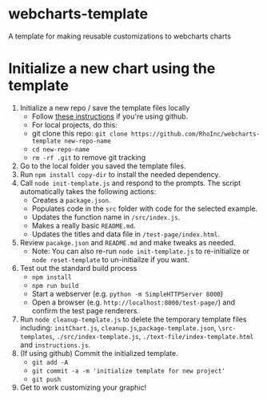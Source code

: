 # webcharts-template
A template for making reusable customizations to webcharts charts

# Initialize a new chart using the template
1. Initialize a new repo / save the template files locally
    - Follow [these instructions](https://help.github.com/en/github/creating-cloning-and-archiving-repositories/creating-a-repository-from-a-template) if you're using github.
    - For local projects, do this:
     - git clone this repo: `git clone https://github.com/RhoInc/webcharts-template new-repo-name`
     - `cd new-repo-name`
     - `rm -rf .git` to remove git tracking
2. Go to the local folder you saved the template files.
3. Run `npm install copy-dir` to install the needed dependency.
4. Call `node init-template.js` and respond to the prompts. The script automatically takes the following actions:
    - Creates a `package.json`.
    - Populates code in the `src` folder with code for the selected example.
    - Updates the function name in `/src/index.js`.
    - Makes a really basic `README.md`.
    - Updates the titles and data file in `/test-page/index.html`.
5. Review `pacakge.json` and `README.md` and make tweaks as needed.
    - Note: You can also re-run `node init-template.js` to re-initialize or `node reset-template` to un-initiailze if you want. 
6. Test out the standard build process
    - `npm install`
    - `npm run build`
    - Start a webserver (e.g. `python -m SimpleHTTPServer 8000`) 
    - Open a browser (e.g. `http://localhost:8000/test-page/`) and confirm the test page renderers.
7. Run `node cleanup-template.js` to delete the temporary template files including: `initChart.js`, `cleanup.js`,`package-template.json`, `\src-templates`, `./src/index-template.js`, `./text-file/index-template.html` and `instructions.js`.
8. (If using github) Commit the initialized template. 
    - `git add -A` 
    - `git commit -a -m 'initialize template for new project'`
    - `git push`
9. Get to work customizing your graphic!
